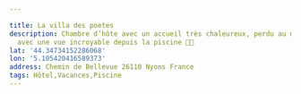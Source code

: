 ```yaml
---

title: La villa des poetes
description: Chambre d’hôte avec un accueil très chaleureux, perdu au milieu des oliviers
  avec une vue incroyable depuis la piscine 👌🏻
lat: '44.34734152286068'
lon: '5.105420416589373'
address: Chemin de Bellevue 26110 Nyons France
tags: Hôtel,Vacances,Piscine
---
```


